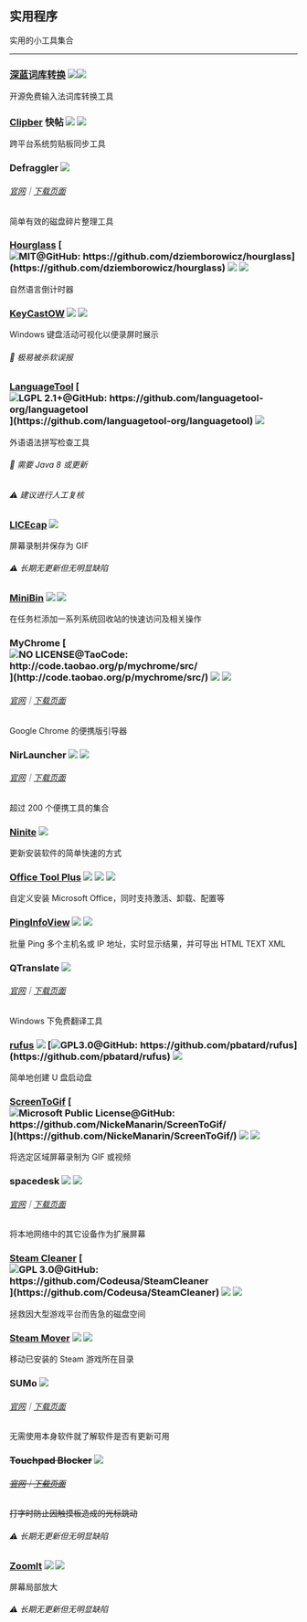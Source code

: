 ## 实用程序

实用的小工具集合

---

### [深蓝词库转换](<https://github.com/studyzy/imewlconverter>) ![](../assets/open-source-icon.png)![](../assets/china.png)

开源免费输入法词库转换工具

### [Clipber](http://clipber.com/clipber/) 快帖 ![](../assets/china.png) ![](../assets/multi_platform.png)

跨平台系统剪贴板同步工具

### Defraggler ![](../assets/earth-globe.png)

###### [官网](https://www.piriform.com/defraggler)｜[下载页面](https://www.piriform.com/defraggler/download)

简单有效的磁盘碎片整理工具

### [Hourglass](https://chris.dziemborowicz.com/apps/hourglass/) [![](../assets/open-source-icon.png "MIT@GitHub: https://github.com/dziemborowicz/hourglass")](https://github.com/dziemborowicz/hourglass) ![](../assets/united-states.png) ![](../assets/usb.png)

自然语言倒计时器

### [KeyCastOW](https://brookhong.github.io/2014/04/28/keycast-on-windows.html) ![](../assets/united-states.png) ![](../assets/usb.png)

Windows 键盘活动可视化以便录屏时展示

###### 📌 极易被杀软误报

### [LanguageTool](https://languagetool.org/) [![](../assets/open-source-icon.png "LGPL 2.1+@GitHub: https://github.com/languagetool-org/languagetool")](https://github.com/languagetool-org/languagetool) ![](../assets/united-states.png)

外语语法拼写检查工具

###### 📌 需要 Java 8 或更新

###### ⚠ 建议进行人工复核

### [LICEcap](http://www.cockos.com/licecap/) ![](../assets/united-states.png)

屏幕录制并保存为 GIF

###### ⚠ 长期无更新但无明显缺陷

### [MiniBin](http://e-sushi.github.io/) ![](../assets/united-states.png) ![](../assets/usb.png)

在任务栏添加一系列系统回收站的快速访问及相关操作

### MyChrome [![](../assets/open-source-icon.png "NO LICENSE@TaoCode: http://code.taobao.org/p/mychrome/src/")](http://code.taobao.org/p/mychrome/src/) ![](../assets/china.png) ![](../assets/usb.png)

###### [官网](http://bbs.kafan.cn/thread-1725205-1-1.html)｜[下载页面](http://code.taobao.org/p/mychrome/src/trunk/release/)

Google Chrome 的便携版引导器

### NirLauncher ![](../assets/earth-globe.png) ![](../assets/usb.png)

###### [官网](http://launcher.nirsoft.net/)｜[下载页面](http://launcher.nirsoft.net/downloads/index.html)

超过 200 个便携工具的集合

### [Ninite](https://ninite.com/) ![](../assets/earth-globe.png)

更新安装软件的简单快速的方式

### [Office Tool Plus](https://www.landian.la/click/OfficeToolPlus.html) ![](../assets/china.png) ![](../assets/united-states.png) ![](../assets/usb.png)

自定义安装 Microsoft Office，同时支持激活、卸载、配置等

### [PingInfoView](http://www.nirsoft.net/utils/multiple_ping_tool.html) ![](../assets/earth-globe.png) ![](../assets/usb.png)

批量 Ping 多个主机名或 IP 地址，实时显示结果，并可导出 HTML TEXT XML

### QTranslate ![](../assets/earth-globe.png)

###### [官网](https://quest-app.appspot.com/)｜[下载页面](https://quest-app.appspot.com/download)

Windows 下免费翻译工具

### [rufus](http://rufus.akeo.ie/) ![](../assets/earth-globe.png) [![](../assets/open-source-icon.png "GPL3.0@GitHub: https://github.com/pbatard/rufus")](https://github.com/pbatard/rufus) ![](../assets/usb.png)

简单地创建 U 盘启动盘

### [ScreenToGif](http://www.screentogif.com/) [![](../assets/open-source-icon.png "Microsoft Public License@GitHub: https://github.com/NickeManarin/ScreenToGif/")](https://github.com/NickeManarin/ScreenToGif/) ![](../assets/earth-globe.png) ![](../assets/usb.png)

将选定区域屏幕录制为 GIF 或视频

### spacedesk ![](../assets/united-states.png) ![](../assets/multi_platform.png)

###### [官网](http://www.spacedesk.net/)｜[下载页面](http://spacedesk.ph/download/)

将本地网络中的其它设备作为扩展屏幕

### [Steam Cleaner](https://github.com/Codeusa/SteamCleaner) [![](../assets/open-source-icon.png "GPL 3.0@GitHub: https://github.com/Codeusa/SteamCleaner")](https://github.com/Codeusa/SteamCleaner) ![](../assets/united-states.png) ![](../assets/usb.png)

拯救因大型游戏平台而告急的磁盘空间

### [Steam Mover](http://www.traynier.com/software/steammover) ![](../assets/united-states.png) ![](../assets/usb.png)

移动已安装的 Steam 游戏所在目录

### SUMo ![](../assets/earth-globe.png)

###### [官网](http://www.kcsoftwares.com/?sumo)｜[下载页面](http://www.kcsoftwares.com/?download)

无需使用本身软件就了解软件是否有更新可用

### ~~Touchpad Blocker~~ ![](../assets/united-states.png)

###### [~~官网~~](http://touchpad-blocker.com/)~~｜~~[~~下载页面~~](http://touchpad-blocker.com/download/)

~~打字时防止因触摸板造成的光标跳动~~

###### ⚠ 长期无更新但无明显缺陷

### [ZoomIt](https://technet.microsoft.com/en-us/sysinternals/zoomit.aspx) ![](../assets/united-states.png) ![](../assets/usb.png)

屏幕局部放大

###### ⚠ 长期无更新但无明显缺陷
